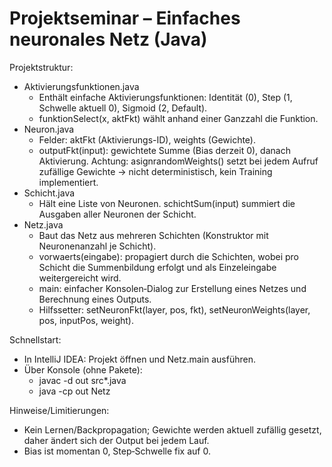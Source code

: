 # Projektseminar – Einfaches neuronales Netz (Java)

Projektstruktur:
- Aktivierungsfunktionen.java
  - Enthält einfache Aktivierungsfunktionen: Identität (0), Step (1, Schwelle aktuell 0), Sigmoid (2, Default).
  - funktionSelect(x, aktFkt) wählt anhand einer Ganzzahl die Funktion.
- Neuron.java
  - Felder: aktFkt (Aktivierungs-ID), weights (Gewichte).
  - outputFkt(input): gewichtete Summe (Bias derzeit 0), danach Aktivierung. Achtung: asignrandomWeights() setzt bei jedem Aufruf zufällige Gewichte → nicht deterministisch, kein Training implementiert.
- Schicht.java
  - Hält eine Liste von Neuronen. schichtSum(input) summiert die Ausgaben aller Neuronen der Schicht.
- Netz.java
  - Baut das Netz aus mehreren Schichten (Konstruktor mit Neuronenanzahl je Schicht).
  - vorwaerts(eingabe): propagiert durch die Schichten, wobei pro Schicht die Summenbildung erfolgt und als Einzeleingabe weitergereicht wird.
  - main: einfacher Konsolen‑Dialog zur Erstellung eines Netzes und Berechnung eines Outputs.
  - Hilfssetter: setNeuronFkt(layer, pos, fkt), setNeuronWeights(layer, pos, inputPos, weight).

Schnellstart:
- In IntelliJ IDEA: Projekt öffnen und Netz.main ausführen.
- Über Konsole (ohne Pakete):
  - javac -d out src\*.java
  - java -cp out Netz

Hinweise/Limitierungen:
- Kein Lernen/Backpropagation; Gewichte werden aktuell zufällig gesetzt, daher ändert sich der Output bei jedem Lauf.
- Bias ist momentan 0, Step‑Schwelle fix auf 0.
